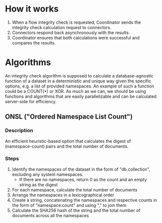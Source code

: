 # How it works
1. When a flow integrity check is requested, Coordinator sends the integrity check calculation request to connectors.
2. Connectors respond back asynchronously with the results.
3. Coordinator ensures that both calculations were successful and compares the results.

# Algorithms

An integrity check algorithm is supposed to calculate a database-agnostic function of a dataset in a deterministic and unique way given the specific options, e.g. a list of provided namespaces. An example of such a function could be a COUNT(*) or XOR. As much as we can, we should be using functions and algorithms that are easily parallelizable and can be calculated server-side for efficiency.

## ONSL ("Ordered Namespace List Count")
### Description
An efficient heuristic-based option that calculates the digest of (namespace-count) pairs and the total number of documents.
### Steps
1. Identify the namespaces of the dataset in the form of "db.collection", excluding any system namespaces. 
    - If there are no namespaces, return 0 as the count and an empty string as the digest
2. For each namespace, calculate the total number of documents
3. Arrange the namespaces in a lexicographical order
4. Create a string, concatenating the namespaces and respective counts in the form of "namespace:count" and using "," to join them
5. Calculate the SHA256 hash of the string and the total number of documents across all the namespaces